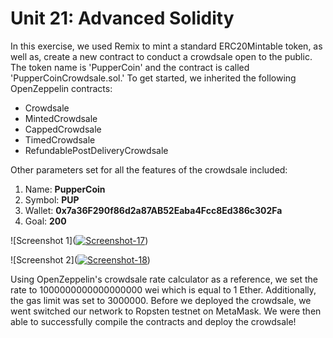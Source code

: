 # Unit 21: Advanced Solidity 

In this exercise, we used Remix to mint a standard ERC20Mintable token, as well as, create a new contract to conduct a crowdsale open to the public. The token name is 'PupperCoin' and the contract is called 'PupperCoinCrowdsale.sol.' To get started, we inherited the following OpenZeppelin contracts:

- Crowdsale
- MintedCrowdsale
- CappedCrowdsale
- TimedCrowdsale
- RefundablePostDeliveryCrowdsale

Other parameters set for all the features of the crowdsale included:

1. Name: **PupperCoin**
2. Symbol: **PUP**
3. Wallet: **0x7a36F290f86d2a87AB52Eaba4Fcc8Ed386c302Fa**
4. Goal: **200**

![Screenshot 1](<a href="https://ibb.co/k6ns8LL"><img src="https://i.ibb.co/dJ9w2NN/Screenshot-17.png" alt="Screenshot-17" border="0"></a>)

![Screenshot 2](<a href="https://ibb.co/YX92JL7"><img src="https://i.ibb.co/KDZ6Brj/Screenshot-18.png" alt="Screenshot-18" border="0"></a>)

Using OpenZeppelin's crowdsale rate calculator as a reference, we set the rate to 1000000000000000000 wei which is equal to 1 Ether. Additionally, the gas limit was set to 3000000. Before we deployed the crowdsale, we went switched our network to Ropsten testnet on MetaMask. We were then able to successfully compile the contracts and deploy the crowdsale! 
